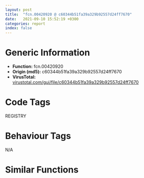 ```yaml
---
layout: post
title:  "fcn.00420920 @ c60344b51fa39a329b92557d24ff7670"
date:   2021-09-10 15:52:19 +0300
categories: report
index: false
---
```


# Generic Information
- **Function:** fcn.00420920
- **Origin (md5):** c60344b51fa39a329b92557d24ff7670
- **VirusTotal:** [virustotal.com/gui/file/c60344b51fa39a329b92557d24ff7670][virustotal_ref]

# Code Tags
<span class="tag" id="REGISTRY">REGISTRY</span>


# Behaviour Tags
<span class="bhv-tag" id="na">N/A</span>

# Similar Functions
<script type="text/javascript" src="https://www.gstatic.com/charts/loader.js"></script>
<script type="text/javascript">

    google.charts.load('current', {'packages':['corechart']});
    google.charts.setOnLoadCallback(drawChart);

    function drawChart() {
    var data = new google.visualization.DataTable();
        data.addColumn('number', 'X');
        data.addColumn('number', 'Y');
        data.addColumn({type: 'string', role: 'tooltip', 'p': {'html': true}});
        data.addColumn({'type': 'string', 'role': 'style'});
        
        data.addRows([
    [-69.67607116699219, 33.53871536254883, '<b><a href="/report/fcn.00420920@c60344b51fa39a329b92557d24ff7670">fcn.00420920</a><br>@c60344b51fa39a329b92557d24ff7670</b><br>', 'point { fill-color: #e0440e; }'],
[16.437990188598633, 60.23584747314453, '<b><a href="/report/fcn.0041ce60@c60344b51fa39a329b92557d24ff7670">fcn.0041ce60</a><br>@c60344b51fa39a329b92557d24ff7670</b><br>', 'null'],
[-3.4984915256500244, -27.6895694732666, '<b><a href="/report/fcn.0046c9c0@c60344b51fa39a329b92557d24ff7670">fcn.0046c9c0</a><br>@c60344b51fa39a329b92557d24ff7670</b><br>', 'null'],
[62.67897415161133, -88.91785430908203, '<b><a href="/report/fcn.00436390@c60344b51fa39a329b92557d24ff7670">fcn.00436390</a><br>@c60344b51fa39a329b92557d24ff7670</b><br>', 'null'],
[-23.43496322631836, -115.61520385742188, '<b><a href="/report/fcn.00420360@c60344b51fa39a329b92557d24ff7670">fcn.00420360</a><br>@c60344b51fa39a329b92557d24ff7670</b><br>', 'null'],
[-89.61237335205078, -54.386898040771484, '<b><a href="/report/fcn.00435c60@c60344b51fa39a329b92557d24ff7670">fcn.00435c60</a><br>@c60344b51fa39a329b92557d24ff7670</b><br>', 'null'],
[82.61557006835938, -0.9923204779624939, '<b><a href="/report/fcn.0041c7e0@c60344b51fa39a329b92557d24ff7670">fcn.0041c7e0</a><br>@c60344b51fa39a329b92557d24ff7670</b><br>', 'null'],

        ]);

    var options = {
        title: 'Similarity Plot',
        legend: 'none',
        colors: ['#dedbd9', '#e6693e', '#ec8f6e', '#f3b49f', '#f6c7b6'],
        tooltip: {isHtml: true, trigger: 'both'},
        explorer: {
        actions: ["dragToZoom", "rightClickToReset"],
        },
        chartArea: {
        width: '80%',
        height: '80%'
        },
        width: '100%',
        height: '100%'
    };

    var chart = new google.visualization.ScatterChart(document.getElementById('chart_div'));

    chart.draw(data, options);
    }
    
</script>


<div id="chart_div" style="width: 100%px; height: 100%;"></div>

# Disassembled Code
{% highlight nasm %}

push ebp
mov ebp, esp
push 0xffffffffffffffff
push 0x5b5574
mov eax, dword
push eax
sub esp, 0x2fc
mov eax, dword[0x5ffcc0]
xor eax, ebp
mov dword[ebp-0x10], eax
push eax
lea eax, [ebp-0xc]
mov dword
mov dword[ebp-0x29c], ecx
mov dword[ebp-4], 0
mov dword[ebp-0x14], 0xffffffff
mov dword[ebp-0x18], 0
jmp 0x420971
mov eax, dword[ebp-0x18]
add eax, 1
mov dword[ebp-0x18], eax
mov ecx, dword[ebp-0x29c]
add ecx, 8
call fcn.00422600
cmp dword[ebp-0x18], eax
jae 0x4209b4
lea ecx, [ebp+8]
push ecx
mov edx, dword[ebp-0x18]
push edx
mov ecx, dword[ebp-0x29c]
add ecx, 8
call fcn.00472a30
push eax
call fcn.004271c0
add esp, 8
movzx eax, al
test eax, eax
je 0x4209b2
mov ecx, dword[ebp-0x18]
mov dword[ebp-0x14], ecx
jmp 0x4209b4
jmp 0x420968
cmp dword[ebp-0x14], 0xffffffff
jne 0x4209db
mov byte[ebp-0x249], 0
mov dword[ebp-4], 0xffffffff
lea ecx, [ebp+8]
call fcn.004020a0
mov al, byte[ebp-0x249]
jmp 0x42114b
mov edx, dword[ebp-0x14]
mov dword[ebp-0x2a0], edx
cmp dword[ebp-0x2a0], 9
ja case.0x4209f7.8
mov eax, dword[ebp-0x2a0]
jmp dword[eax*4+0x421168]
mov ecx, dword[ebp+0x24]
push ecx
mov ecx, dword[ebp-0x29c]
call fcn.0041d510
mov byte[ebp-0x24a], al
mov dword[ebp-4], 0xffffffff
lea ecx, [ebp+8]
call fcn.004020a0
mov al, byte[ebp-0x24a]
jmp 0x42114b
mov edx, dword[ebp+0x24]
push edx
mov ecx, dword[ebp-0x29c]
call fcn.0041e140
mov byte[ebp-0x24b], al
mov dword[ebp-4], 0xffffffff
lea ecx, [ebp+8]
call fcn.004020a0
mov al, byte[ebp-0x24b]
jmp 0x42114b
mov dword[ebp-0x1c], 0x104
xor eax, eax
mov word[ebp-0x234], ax
push 0x206
push 0
lea ecx, [ebp-0x232]
push ecx
call fcn.0057a180
add esp, 0xc
mov byte[ebp-0x25], 0
call fcn.005167c0
test eax, eax
je 0x420ae3
lea edx, [ebp-0x20]
push edx
push 0xf013f
push 0
push str.SOFTWARE_Microsoft_Windows_CurrentVersion_App_Paths_chrome.exe
push reloc.OLEAUT32.dll_SysReAllocString
call dword[sym.imp.ADVAPI32.dll_RegOpenKeyExW]
test eax, eax
jne 0x420ab8
mov eax, dword[ebp-0x29c]
mov byte[eax+5], 1
lea ecx, [ebp-0x20]
push ecx
push 0xf013f
push 0
push str.Software_Chrome
push 0x80000001
call dword[sym.imp.ADVAPI32.dll_RegOpenKeyExW]
test eax, eax
jne 0x420ae1
mov edx, dword[ebp-0x29c]
mov byte[edx+5], 1
jmp 0x420b35
lea eax, [ebp-0x20]
push eax
push 0xf003f
push 0
push str.SOFTWAREMicrosoftWindowsCurrentVersionApp_Pathschrome.exe
push reloc.OLEAUT32.dll_SysReAllocString
call dword[sym.imp.ADVAPI32.dll_RegOpenKeyExW]
test eax, eax
jne 0x420b0c
mov ecx, dword[ebp-0x29c]
mov byte[ecx+5], 1
lea edx, [ebp-0x20]
push edx
push 0xf003f
push 0
push str.SoftwareChrome
push 0x80000001
call dword[sym.imp.ADVAPI32.dll_RegOpenKeyExW]
test eax, eax
jne 0x420b35
mov eax, dword[ebp-0x29c]
mov byte[eax+5], 1
push 0x1c
lea ecx, [ebp-0x250]
push ecx
call fcn.00516660
add esp, 8
mov dword[ebp-0x2a4], eax
mov edx, dword[ebp-0x2a4]
mov dword[ebp-0x2a8], edx
mov byte[ebp-4], 1
push str.Goo
mov eax, dword[ebp-0x2a8]
push eax
lea ecx, [ebp-0x24]
push ecx
call fcn.00410080
add esp, 0xc
mov byte[ebp-4], 3
lea ecx, [ebp-0x250]
call fcn.00410950
push str.gle
lea ecx, [ebp-0x24]
call fcn.0040fa60
push 0x5d8e44
lea ecx, [ebp-0x24]
call fcn.0040fa60
push str.ome
lea ecx, [ebp-0x24]
call fcn.0040fa60
push str.User
lea ecx, [ebp-0x24]
call fcn.0040fa60
push 0x5d8e64
lea ecx, [ebp-0x24]
call fcn.0040fa60
push 0x5d8e68
lea ecx, [ebp-0x24]
call fcn.0040fa60
push str.Default
lea ecx, [ebp-0x24]
call fcn.0040fa60
push ecx
mov ecx, esp
mov dword[ebp-0x254], esp
lea edx, [ebp-0x24]
push edx
call fcn.0040f860
mov dword[ebp-0x2ac], eax
call fcn.00528e50
add esp, 4
mov dword[ebp-0x2b0], eax
cmp dword[ebp-0x2b0], 0
je 0x420d8c
push 0x5d8e84
lea ecx, [ebp-0x24]
call fcn.0040fa60
push 0x5d8e88
lea ecx, [ebp-0x24]
call fcn.0040fa60
push str.marks
lea ecx, [ebp-0x24]
call fcn.0040fa60
lea ecx, [ebp-0x238]
call fcn.00421860
mov byte[ebp-4], 4
push str.Favicons
lea ecx, [ebp-0x238]
call fcn.0040f9a0
push 0x5d8ea4
lea ecx, [ebp-0x238]
call fcn.0040fa60
push 0x5d8ea8
lea ecx, [ebp-0x238]
call fcn.0040fa60
push 0x5d8eac
lea ecx, [ebp-0x238]
call fcn.0040fa60
push 0x5d8eb0
lea ecx, [ebp-0x238]
call fcn.0040fa60
push 0x5d8eb4
lea ecx, [ebp-0x238]
call fcn.0040fa60
push 0x5d8eb8
lea ecx, [ebp-0x238]
call fcn.0040fa60
push 0x5d8ebc
lea ecx, [ebp-0x238]
call fcn.0040fa60
push ecx
mov ecx, esp
mov dword[ebp-0x25c], esp
lea eax, [ebp-0x238]
push eax
call fcn.0040f860
mov dword[ebp-0x2b4], eax
mov ecx, dword[ebp-0x2b4]
mov dword[ebp-0x2b8], ecx
mov byte[ebp-4], 5
sub esp, 0x18
mov ecx, esp
mov dword[ebp-0x260], esp
mov edx, dword[ebp+0x24]
push edx
call fcn.004220d0
mov dword[ebp-0x2bc], eax
mov eax, dword[ebp-0x2bc]
mov dword[ebp-0x2c0], eax
mov byte[ebp-4], 6
push ecx
mov ecx, esp
mov dword[ebp-0x264], esp
lea edx, [ebp-0x24]
push edx
call fcn.0040f860
mov dword[ebp-0x2c4], eax
mov byte[ebp-4], 4
mov ecx, dword[ebp-0x29c]
call fcn.0041e430
mov byte[ebp-0x2c5], al
mov al, byte[ebp-0x2c5]
mov byte[ebp-0x255], al
mov byte[ebp-4], 3
lea ecx, [ebp-0x238]
call fcn.00410950
mov byte[ebp-4], 0
lea ecx, [ebp-0x24]
call fcn.00410950
mov dword[ebp-4], 0xffffffff
lea ecx, [ebp+8]
call fcn.004020a0
mov al, byte[ebp-0x255]
jmp 0x42114b
mov ecx, dword[ebp-0x29c]
mov byte[ecx+5], 0
mov byte[ebp-4], 0
lea ecx, [ebp-0x24]
call fcn.00410950
jmp case.0x4209f7.8
mov edx, dword[ebp+0x24]
push edx
mov ecx, dword[ebp-0x29c]
call fcn.00420360
mov byte[ebp-0x265], al
mov dword[ebp-4], 0xffffffff
lea ecx, [ebp+8]
call fcn.004020a0
mov al, byte[ebp-0x265]
jmp 0x42114b
push 0x1c
lea eax, [ebp-0x23c]
push eax
call fcn.00516660
add esp, 8
mov byte[ebp-4], 7
push 0x5d8ec0
lea ecx, [ebp-0x23c]
call fcn.0040fa60
push ecx
mov ecx, esp
mov dword[ebp-0x26c], esp
lea edx, [ebp-0x23c]
push edx
call fcn.0040f860
mov dword[ebp-0x2cc], eax
call fcn.00528e50
add esp, 4
mov dword[ebp-0x2d0], eax
cmp dword[ebp-0x2d0], 0
je 0x420f2e
push str._Bookmarks
lea ecx, [ebp-0x23c]
call fcn.0040fa60
lea ecx, [ebp-0x240]
call fcn.00421860
mov byte[ebp-4], 8
push str.Favicons
lea ecx, [ebp-0x240]
call fcn.0040f9a0
push ecx
mov ecx, esp
mov dword[ebp-0x274], esp
lea eax, [ebp-0x240]
push eax
call fcn.0040f860
mov dword[ebp-0x2d4], eax
mov ecx, dword[ebp-0x2d4]
mov dword[ebp-0x2d8], ecx
mov byte[ebp-4], 9
sub esp, 0x18
mov ecx, esp
mov dword[ebp-0x278], esp
mov edx, dword[ebp+0x24]
push edx
call fcn.004220d0
mov dword[ebp-0x2dc], eax
mov eax, dword[ebp-0x2dc]
mov dword[ebp-0x2e0], eax
mov byte[ebp-4], 0xa
push ecx
mov ecx, esp
mov dword[ebp-0x27c], esp
lea edx, [ebp-0x23c]
push edx
call fcn.0040f860
mov dword[ebp-0x2e4], eax
mov byte[ebp-4], 8
mov ecx, dword[ebp-0x29c]
call fcn.0041e430
mov byte[ebp-0x2e5], al
mov al, byte[ebp-0x2e5]
mov byte[ebp-0x26d], al
mov byte[ebp-4], 7
lea ecx, [ebp-0x240]
call fcn.00410950
mov byte[ebp-4], 0
lea ecx, [ebp-0x23c]
call fcn.00410950
mov dword[ebp-4], 0xffffffff
lea ecx, [ebp+8]
call fcn.004020a0
mov al, byte[ebp-0x26d]
jmp 0x42114b
mov byte[ebp-4], 0
lea ecx, [ebp-0x23c]
call fcn.00410950
jmp case.0x4209f7.8
mov ecx, dword[ebp+0x24]
push ecx
mov ecx, dword[ebp-0x29c]
call fcn.0041ce60
mov byte[ebp-0x27d], al
mov dword[ebp-4], 0xffffffff
lea ecx, [ebp+8]
call fcn.004020a0
mov al, byte[ebp-0x27d]
jmp 0x42114b
mov edx, dword[ebp+0x24]
push edx
mov ecx, dword[ebp-0x29c]
call fcn.0041c7e0
mov byte[ebp-0x27e], al
mov dword[ebp-4], 0xffffffff
lea ecx, [ebp+8]
call fcn.004020a0
mov al, byte[ebp-0x27e]
jmp 0x42114b
mov byte[ebp-0x27f], 0
mov dword[ebp-4], 0xffffffff
lea ecx, [ebp+8]
call fcn.004020a0
mov al, byte[ebp-0x27f]
jmp 0x42114b
push 0x1c
lea eax, [ebp-0x244]
push eax
call fcn.00516660
add esp, 8
mov byte[ebp-4], 0xb
push str.UCBrowserUser_DataDefault
lea ecx, [ebp-0x244]
call fcn.0040fa60
push ecx
mov ecx, esp
mov dword[ebp-0x284], esp
lea edx, [ebp-0x244]
push edx
call fcn.0040f860
mov dword[ebp-0x2ec], eax
call fcn.00528e50
add esp, 4
mov dword[ebp-0x2f0], eax
cmp dword[ebp-0x2f0], 0
je 0x421120
push str._Bookmarks
lea ecx, [ebp-0x244]
call fcn.0040fa60
lea ecx, [ebp-0x248]
call fcn.00421860
mov byte[ebp-4], 0xc
push str.Favicons.8
lea ecx, [ebp-0x248]
call fcn.0040f9a0
push ecx
mov ecx, esp
mov dword[ebp-0x28c], esp
lea eax, [ebp-0x248]
push eax
call fcn.0040f860
mov dword[ebp-0x2f4], eax
mov ecx, dword[ebp-0x2f4]
mov dword[ebp-0x2f8], ecx
mov byte[ebp-4], 0xd
sub esp, 0x18
mov ecx, esp
mov dword[ebp-0x290], esp
mov edx, dword[ebp+0x24]
push edx
call fcn.004220d0
mov dword[ebp-0x2fc], eax
mov eax, dword[ebp-0x2fc]
mov dword[ebp-0x300], eax
mov byte[ebp-4], 0xe
push ecx
mov ecx, esp
mov dword[ebp-0x294], esp
lea edx, [ebp-0x244]
push edx
call fcn.0040f860
mov dword[ebp-0x304], eax
mov byte[ebp-4], 0xc
mov ecx, dword[ebp-0x29c]
call fcn.0041e430
mov byte[ebp-0x305], al
mov al, byte[ebp-0x305]
mov byte[ebp-0x285], al
mov byte[ebp-4], 0xb
lea ecx, [ebp-0x248]
call fcn.00410950
mov byte[ebp-4], 0
lea ecx, [ebp-0x244]
call fcn.00410950
mov dword[ebp-4], 0xffffffff
lea ecx, [ebp+8]
call fcn.004020a0
mov al, byte[ebp-0x285]
jmp 0x42114b
mov byte[ebp-4], 0
lea ecx, [ebp-0x244]
call fcn.00410950
mov byte[ebp-0x295], 0
mov dword[ebp-4], 0xffffffff
lea ecx, [ebp+8]
call fcn.004020a0
mov al, byte[ebp-0x295]
mov ecx, dword[ebp-0xc]
mov dword
pop ecx
mov ecx, dword[ebp-0x10]
xor ecx, ebp
call fcn.005713ed
mov esp, ebp
pop ebp
ret 0x20

{% endhighlight %}

[virustotal_ref]: https://www.virustotal.com/gui/file/c60344b51fa39a329b92557d24ff7670